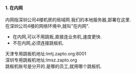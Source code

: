 #### 1. 在内网

内网指深圳公司4楼机房的局域网.我们的本地服务器,部署在这里.  
在深圳公司4楼的网络环境中,就叫"在内网".  

+ 在内网,可以不用跳板,直接连业务机,速度更快.  
+ 不在内网,必须连接跳板机.

天津专用跳板机地址:lmtj.zapto.org:8001  
深圳专用跳板机地址:lmsz.zapto.org  
跳板机账号是分开的.是哪的员工,就用哪个跳板机.  

